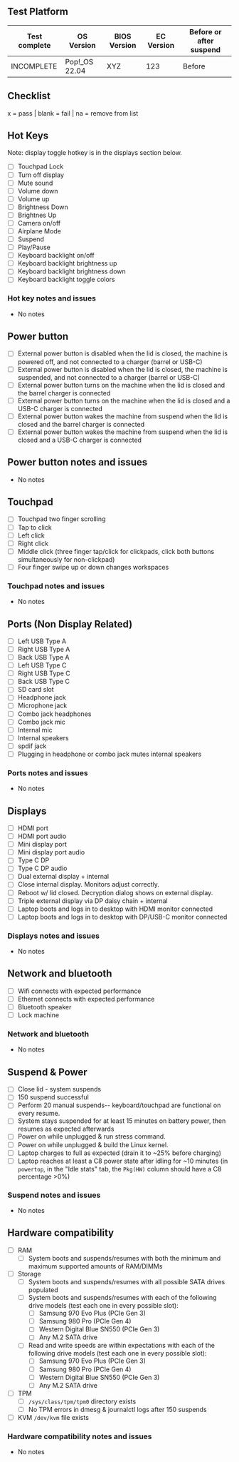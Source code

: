 ## Test Platform

| Test complete | OS Version     | BIOS Version | EC Version | Before or after suspend |
| ------------- | -------------- | ------------ | ---------- | ----------------------- |
| INCOMPLETE    | Pop!\_OS 22.04 | XYZ          | 123        | Before                  |

## Checklist
x = pass | blank = fail | na = remove from list

## Hot Keys

Note: display toggle hotkey is in the displays section below.

- [ ] Touchpad Lock
- [ ] Turn off display
- [ ] Mute sound
- [ ] Volume down
- [ ] Volume up
- [ ] Brightness Down
- [ ] Brightnes Up
- [ ] Camera on/off
- [ ] Airplane Mode
- [ ] Suspend
- [ ] Play/Pause
- [ ] Keyboard backlight on/off
- [ ] Keyboard backlight brightness up
- [ ] Keyboard backlight brightness down
- [ ] Keyboard backlight toggle colors

### Hot key notes and issues

- No notes

## Power button

- [ ] External power button is disabled when the lid is closed, the machine is powered off, and not connected to a charger (barrel or USB-C)
- [ ] External power button is disabled when the lid is closed, the machine is suspended, and not connected to a charger (barrel or USB-C)
- [ ] External power button turns on the machine when the lid is closed and the barrel charger is connected
- [ ] External power button turns on the machine when the lid is closed and a USB-C charger is connected
- [ ] External power button wakes the machine from suspend when the lid is closed and the barrel charger is connected
- [ ] External power button wakes the machine from suspend when the lid is closed and a USB-C charger is connected

## Power button notes and issues

- No notes

## Touchpad

- [ ] Touchpad two finger scrolling 
- [ ] Tap to click
- [ ] Left click
- [ ] Right click
- [ ] Middle click (three finger tap/click for clickpads, click both buttons simultaneously for non-clickpad)
- [ ] Four finger swipe up or down changes workspaces

### Touchpad notes and issues

- No notes

## Ports (Non Display Related)

- [ ] Left USB Type A
- [ ] Right USB Type A
- [ ] Back USB Type A
- [ ] Left USB Type C
- [ ] Right USB Type C
- [ ] Back USB Type C
- [ ] SD card slot
- [ ] Headphone jack
- [ ] Microphone jack
- [ ] Combo jack headphones
- [ ] Combo jack mic
- [ ] Internal mic
- [ ] Internal speakers
- [ ] spdif jack
- [ ] Plugging in headphone or combo jack mutes internal speakers

### Ports notes and issues

- No notes

## Displays

- [ ] HDMI port
- [ ] HDMI port audio
- [ ] Mini display port
- [ ] Mini display port audio
- [ ] Type C DP
- [ ] Type C DP audio
- [ ] Dual external display + internal
- [ ] Close internal display. Monitors adjust correctly.
- [ ] Reboot w/ lid closed. Decryption dialog shows on external display.
- [ ] Triple external display via DP daisy chain + internal
- [ ] Laptop boots and logs in to desktop with HDMI monitor connected
- [ ] Laptop boots and logs in to desktop with DP/USB-C monitor connected

### Displays notes and issues

- No notes

## Network and bluetooth

- [ ] Wifi connects with expected performance
- [ ] Ethernet connects with expected performance
- [ ] Bluetooth speaker
- [ ] Lock machine

### Network and bluetooth

- No notes

## Suspend & Power

- [ ] Close lid - system suspends
- [ ] 150 suspend successful
- [ ] Perform 20 manual suspends-- keyboard/touchpad are functional on every resume.
- [ ] System stays suspended for at least 15 minutes on battery power, then resumes as expected afterwards
- [ ] Power on while unplugged & run stress command.
- [ ] Power on while unplugged & build the Linux kernel.
- [ ] Laptop charges to full as expected (drain it to ~25% before charging)
- [ ] Laptop reaches at least a C8 power state after idling for ~10 minutes (in `powertop`, in the "Idle stats" tab, the `Pkg(HW)` column should have a C8 percentage >0%)

### Suspend notes and issues

- No notes

## Hardware compatibility

- [ ] RAM
    - [ ] System boots and suspends/resumes with both the minimum and maximum supported amounts of RAM/DIMMs
- [ ] Storage
    - [ ] System boots and suspends/resumes with all possible SATA drives populated
    - [ ] System boots and suspends/resumes with each of the following drive models (test each one in every possible slot):
        - [ ] Samsung 970 Evo Plus (PCIe Gen 3)
        - [ ] Samsung 980 Pro (PCIe Gen 4)
        - [ ] Western Digital Blue SN550 (PCIe Gen 3)
        - [ ] Any M.2 SATA drive
    - [ ] Read and write speeds are within expectations with each of the following drive models (test each one in every possible slot):
        - [ ] Samsung 970 Evo Plus (PCIe Gen 3)
        - [ ] Samsung 980 Pro (PCIe Gen 4)
        - [ ] Western Digital Blue SN550 (PCIe Gen 3)
        - [ ] Any M.2 SATA drive
- [ ] TPM
    - [ ] `/sys/class/tpm/tpm0` directory exists
    - [ ] No TPM errors in dmesg & journalctl logs after 150 suspends
- [ ] KVM `/dev/kvm` file exists

### Hardware compatibility notes and issues

- No notes
